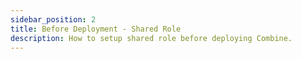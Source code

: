 ```yaml
---
sidebar_position: 2
title: Before Deployment - Shared Role
description: How to setup shared role before deploying Combine.
---
```

